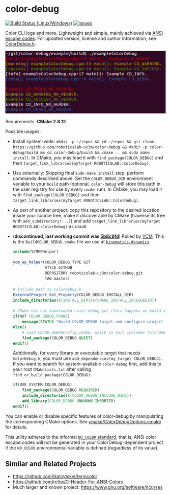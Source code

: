 color-debug
===========

[![Build Status (Linux/Windows)](https://travis-ci.com/roboticslab-uc3m/color-debug.svg?branch=develop)](https://travis-ci.com/roboticslab-uc3m/color-debug)
[![Issues](https://img.shields.io/github/issues/roboticslab-uc3m/color-debug.svg?label=Issues)](https://github.com/roboticslab-uc3m/color-debug/issues)

Color CLI logs and more. Lightweight and simple, mainly achieved via [ANSI escape codes](https://en.wikipedia.org/wiki/ANSI_escape_code). For updated version, license and author information, see [ColorDebug.h](ColorDebug.h).

[![Image](examples/ColorDebug.png)](./)

Requirements: **CMake 2.8.12**.

Possible usages:

* Install system-wide: `mkdir -p ~/repos && cd ~/repos && git clone https://github.com/roboticslab-uc3m/color-debug && mkdir -p color-debug/build && cd color-debug/build && cmake .. && sudo make install`. In CMake, you may load it with `find_package(COLOR_DEBUG)` and then `target_link_libraries(myTarget ROBOTICSLAB::ColorDebug)`.

* Use externally: Skipping final `sudo make install` step, perform commands described above. Set the `COLOR_DEBUG_DIR` environment variable to your `build` path (optional, `color-debug` will store this path in the user registry for use by every `cmake` run). In CMake, you may load it with `find_package(COLOR_DEBUG)` and then `target_link_libraries(myTarget ROBOTICSLAB::ColorDebug)`.

* As part of another project: copy this repository to the desired location inside your source tree, make it discoverable by CMake (traverse its tree with `add_subdirectory(...)`) and add `target_link_libraries(myTarget ROBOTICSLAB::ColorDebug)` as usual.

* (**discontinued, last working commit was [5b8c9fd](https://github.com/roboticslab-uc3m/color-debug/commit/5b8c9fd7e24967ecaee3369f6ef99b7683f0f6f7)**) Pulled by [YCM](https://github.com/robotology/ycm). This is the `BuildCOLOR_DEBUG.cmake` file we use at [`kinematics-dynamics`](https://github.com/roboticslab-uc3m/kinematics-dynamics/):
  ```cmake
  include(YCMEPHelper)
  
  ycm_ep_helper(COLOR_DEBUG TYPE GIT
                STYLE GITHUB
                REPOSITORY roboticslab-uc3m/color-debug.git
                TAG master)
  
  # Include path to ColorDebug.h.
  ExternalProject_Get_Property(COLOR_DEBUG INSTALL_DIR)
  include_directories(${INSTALL_DIR}/${CMAKE_INSTALL_INCLUDEDIR})
  
  # CMake has not downloaded color-debug yet (this happens on build step).
  if(NOT COLOR_DEBUG_FOUND)
      message(STATUS "Build COLOR_DEBUG target and configure project again to make advanced CD options available on UI.")
  else()
      # Load COLOR_DEBUGConfig.cmake, which in turn includes ColorDebugOptions.cmake.
      find_package(COLOR_DEBUG QUIET)
  endif()
  ```
  Additionally, for every library or executable target that needs `ColorDebug.h`, you must use `add_dependencies(my_target COLOR_DEBUG)`. If you want to search for system-available `color-debug` first, add this to your root `CMakeLists.txt` after calling `find_or_build_package(COLOR_DEBUG)`:
  ```cmake
  if(USE_SYSTEM_COLOR_DEBUG)
      find_package(COLOR_DEBUG REQUIRED)
      include_directories(${COLOR_DEBUG_INCLUDE_DIRS})
      add_library(COLOR_DEBUG UNKNOWN IMPORTED)
  endif()
  ```

You can enable or disable specific features of color-debug by manipulating the corresponding CMake options. See [cmake/ColorDebugOptions.cmake](cmake/ColorDebugOptions.cmake) for details.

This utility adheres to the informal [`NO_COLOR` standard](https://no-color.org/), that is, ANSI color escape codes will not be generated in your ColorDebug-dependent project if the `NO_COLOR` environmental variable is defined (regardless of its value).

## Similar and Related Projects
- https://github.com/ikalnytskyi/termcolor
- https://github.com/rcfox/C-Header-For-ANSI-Colors
- Much larger and known project: https://www.gnu.org/software/ncurses
